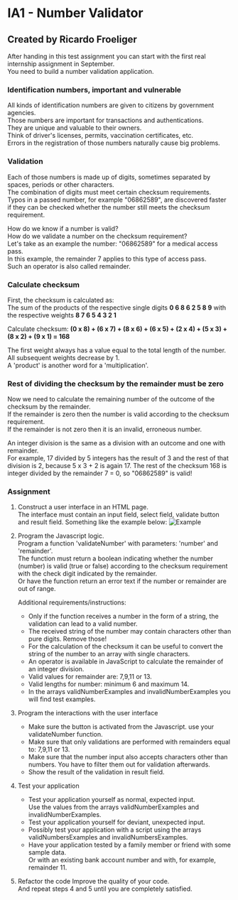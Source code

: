 # IA1 - Number Validator
## Created by Ricardo Froeliger

After handing in this test assignment you can start with the first real internship assignment in September.<br>
You need to build a number validation application.


### Identification numbers, important and vulnerable
All kinds of identification numbers are given to citizens by government agencies.<br> 
Those numbers are important for transactions and authentications.<br> 
They are unique and valuable to their owners.<br> 
Think of driver's licenses, permits, vaccination certificates, etc.<br>
Errors in the registration of those numbers naturally cause big problems.


### Validation
Each of those numbers is made up of digits, sometimes separated by spaces, periods or other characters.<br>
The combination of digits must meet certain checksum requirements.<br>
Typos in a passed number, for example "06862589", are discovered faster if they can be checked whether the number still meets the checksum requirement.

How do we know if a number is valid?<br>
How do we validate a number on the checksum requirement?<br>
Let's take as an example the number: "06862589" for a medical access pass.<br> 
In this example, the remainder 7 applies to this type of access pass.<br>
Such an operator is also called remainder.


### Calculate checksum
First, the checksum is calculated as:<br>
The sum of the products of the respective single digits **0 6 8 6 2 5 8 9** with the respective weights **8 7 6 5 4 3 2 1**<br>

Calculate checksum: **(0 x 8) + (6 x 7) + (8 x 6) + (6 x 5) + (2 x 4) + (5 x 3) + (8 x 2) + (9 x 1) = 168**

The first weight always has a value equal to the total length of the number.<br> 
All subsequent weights decrease by 1.<br> 
A 'product' is another word for a 'multiplication'.

 

### Rest of dividing the checksum by the remainder must be zero
Now we need to calculate the remaining number of the outcome of the checksum by the remainder.<br>
If the remainder is zero then the number is valid according to the checksum requirement.<br> 
If the remainder is not zero then it is an invalid, erroneous number.

An integer division is the same as a division with an outcome and one with remainder.<br> 
For example, 17 divided by 5 integers has the result of 3 and the rest of that division is 2, because 5 x 3 + 2 is again 17.
The rest of the checksum 168 is integer divided by the remainder 7 = 0, so "06862589" is valid!

 

### Assignment
1. Construct a user interface in an HTML page.<br>
    The interface must contain an input field, select field, validate button and result field.
    Something like the example below: 
    ![Example](https://imgur.com/dQoL8NS.png)

2. Program the Javascript logic.<br>
    Program a function 'validateNumber' with parameters: 'number' and 'remainder'.<br>
    The function must return a boolean indicating whether the number (number) is valid (true or false) according to the checksum requirement with the check digit indicated by the remainder.<br>
    Or have the function return an error text if the number or remainder are out of range.

    Additional requirements/instructions:
    * Only if the function receives a number in the form of a string, the validation can lead to a valid number.
    * The received string of the number may contain characters other than pure digits. Remove those!
    * For the calculation of the checksum it can be useful to convert the string of the number to an array with single characters.
    * An operator is available in JavaScript to calculate the remainder of an integer division.
    * Valid values ​​for remainder are: 7,9,11 or 13.
    * Valid lengths for number: minimum 6 and maximum 14.
    * In the arrays validNumberExamples and invalidNumberExamples you will find test examples.

3. Program the interactions with the user interface
    * Make sure the button is activated from the Javascript. use your validateNumber function.
    * Make sure that only validations are performed with remainders equal to: 7,9,11 or 13.
    * Make sure that the number input also accepts characters other than numbers. You have to filter them out for validation afterwards.
    * Show the result of the validation in result field.
    
4. Test your application
    * Test your application yourself as normal, expected input.<br> 
        Use the values ​​from the arrays validNumberExamples and invalidNumberExamples.
    * Test your application yourself for deviant, unexpected input.
    * Possibly test your application with a script using the arrays validNumbersExamples and invalidNumbersExamples.
    * Have your application tested by a family member or friend with some sample data.<br>
        Or with an existing bank account number and with, for example, remainder 11.

5. Refactor the code
    Improve the quality of your code.<br>
    And repeat steps 4 and 5 until you are completely satisfied.